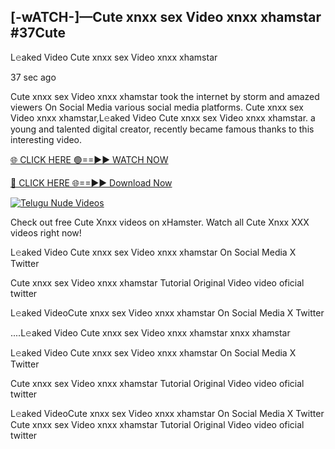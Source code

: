 ## [-wATCH-]—Cute xnxx sex Video xnxx xhamstar #37Cute

L𝚎aked Video Cute xnxx sex Video xnxx xhamstar

37 sec ago 

Cute xnxx sex Video xnxx xhamstar took the internet by storm and amazed viewers On Social Media various social media platforms. Cute xnxx sex Video xnxx xhamstar,L𝚎aked Video Cute xnxx sex Video xnxx xhamstar. a young and talented digital creator, recently became famous thanks to this interesting video.

[🌐 CLICK HERE 🟢==►► WATCH NOW](https://russelviperCute.blogspot.com/p/valo-video.html)

[🔴 CLICK HERE 🌐==►► Download Now](https://russelviperCute.blogspot.com/p/valo-video.html)

[![Telugu Nude Videos](https://i.imgur.com/dJHk4Zq.gif)](https://russelviperCute.blogspot.com/p/valo-video.html)

Check out free Cute Xnxx videos on xHamster. Watch all Cute Xnxx XXX videos right now!

L𝚎aked Video Cute xnxx sex Video xnxx xhamstar On Social Media X Twitter

Cute xnxx sex Video xnxx xhamstar Tutorial Original Video video oficial twitter

L𝚎aked VideoCute xnxx sex Video xnxx xhamstar On Social Media X Twitter

....L𝚎aked Video Cute xnxx sex Video xnxx xhamstar xnxx xhamstar

L𝚎aked Video Cute xnxx sex Video xnxx xhamstar On Social Media X Twitter

Cute xnxx sex Video xnxx xhamstar Tutorial Original Video video oficial twitter

L𝚎aked VideoCute xnxx sex Video xnxx xhamstar On Social Media X Twitter
Cute xnxx sex Video xnxx xhamstar Tutorial Original Video video oficial twitter
